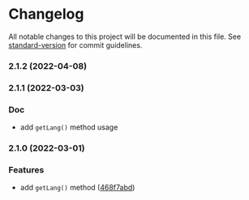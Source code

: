# Changelog

All notable changes to this project will be documented in this file. See [standard-version](https://github.com/conventional-changelog/standard-version) for commit guidelines.

### 2.1.2 (2022-04-08)

### 2.1.1 (2022-03-03)
### Doc

* add `getLang()` method usage

### 2.1.0 (2022-03-01)
### Features

* add `getLang()` method ([468f7abd](https://github.com/nueip/cross-token-access/commit/468f7abdddb7ab818c5e23165ea22846bdc1299b))
